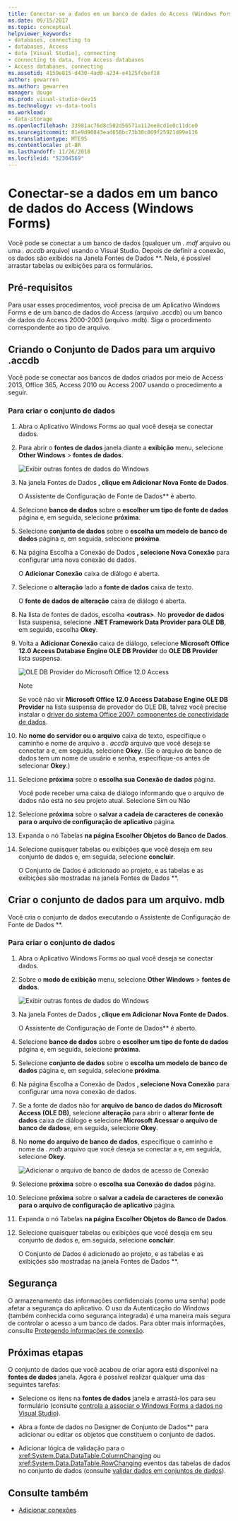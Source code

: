 ```yaml
---
title: Conectar-se a dados em um banco de dados do Access (Windows Forms)
ms.date: 09/15/2017
ms.topic: conceptual
helpviewer_keywords:
- databases, connecting to
- databases, Access
- data [Visual Studio], connecting
- connecting to data, from Access databases
- Access databases, connecting
ms.assetid: 4159e815-d430-4ad0-a234-e4125fcbef18
author: gewarren
ms.author: gewarren
manager: douge
ms.prod: visual-studio-dev15
ms.technology: vs-data-tools
ms.workload:
- data-storage
ms.openlocfilehash: 33981ac76d8c502d56571a112ee8cd1e0c11dce0
ms.sourcegitcommit: 81e9d90843ead658bc73b30c869f25921d99e116
ms.translationtype: MTE95
ms.contentlocale: pt-BR
ms.lasthandoff: 11/26/2018
ms.locfileid: "52304569"
---
```

# <a name="connect-to-data-in-an-access-database-windows-forms"></a>Conectar-se a dados em um banco de dados do Access (Windows Forms)

Você pode se conectar a um banco de dados (qualquer um *. mdf* arquivo ou uma *. accdb* arquivo) usando o Visual Studio. Depois de definir a conexão, os dados são exibidos na Janela Fontes de Dados **. Nela, é possível arrastar tabelas ou exibições para os formulários.

## <a name="prerequisites"></a>Pré-requisitos

Para usar esses procedimentos, você precisa de um Aplicativo Windows Forms e de um banco de dados do Access (arquivo .accdb) ou um banco de dados do Access 2000-2003 (arquivo .mdb). Siga o procedimento correspondente ao tipo de arquivo.

## <a name="creating-the-dataset-for-an-accdb-file"></a>Criando o Conjunto de Dados para um arquivo .accdb

Você pode se conectar aos bancos de dados criados por meio de Access 2013, Office 365, Access 2010 ou Access 2007 usando o procedimento a seguir.

### <a name="to-create-the-dataset"></a>Para criar o conjunto de dados

1.  Abra o Aplicativo Windows Forms ao qual você deseja se conectar dados.

2.  Para abrir o **fontes de dados** janela diante a **exibição** menu, selecione **Other Windows** > **fontes de dados**.

     ![Exibir outras fontes de dados do Windows](../data-tools/media/viewdatasources.png)

3.  Na janela Fontes de Dados **, clique em Adicionar Nova Fonte de Dados**.

     O Assistente de Configuração de Fonte de Dados** é aberto.

4.  Selecione **banco de dados** sobre o **escolher um tipo de fonte de dados** página e, em seguida, selecione **próxima**.

5.  Selecione **conjunto de dados** sobre o **escolha um modelo de banco de dados** página e, em seguida, selecione **próxima**.

6.  Na página Escolha a Conexão de Dados **, selecione Nova Conexão** para configurar uma nova conexão de dados.

     O **Adicionar Conexão** caixa de diálogo é aberta.

7.  Selecione o **alteração** lado a **fonte de dados** caixa de texto.

     O **fonte de dados de alteração** caixa de diálogo é aberta.

8.  Na lista de fontes de dados, escolha  **\<outras\>**. No **provedor de dados** lista suspensa, selecione **.NET Framework Data Provider para OLE DB**, em seguida, escolha **Okey**.

9. Volta a **Adicionar Conexão** caixa de diálogo, selecione **Microsoft Office 12.0 Access Database Engine OLE DB Provider** do **OLE DB Provider** lista suspensa.

     ![OLE DB Provider do Microsoft Office 12.0 Access](../data-tools/media/dataoledbprovideroffice12access.png)

     > [!NOTE]
     > Se você não vir **Microsoft Office 12.0 Access Database Engine OLE DB Provider** na lista suspensa de provedor do OLE DB, talvez você precise instalar o [driver do sistema Office 2007: componentes de conectividade de dados](https://www.microsoft.com/download/confirmation.aspx?id=23734).

9. No **nome do servidor ou o arquivo** caixa de texto, especifique o caminho e nome de arquivo a *. accdb* arquivo que você deseja se conectar a e, em seguida, selecione **Okey**. (Se o arquivo de banco de dados tem um nome de usuário e senha, especifique-os antes de selecionar **Okey**.)

10. Selecione **próxima** sobre o **escolha sua Conexão de dados** página.

     Você pode receber uma caixa de diálogo informando que o arquivo de dados não está no seu projeto atual. Selecione Sim ou Não

11. Selecione **próxima** sobre o **salvar a cadeia de caracteres de conexão para o arquivo de configuração de aplicativo** página.

12. Expanda o nó Tabelas **na página Escolher Objetos do Banco de Dados**.

13. Selecione quaisquer tabelas ou exibições que você deseja em seu conjunto de dados e, em seguida, selecione **concluir**.

     O Conjunto de Dados é adicionado ao projeto, e as tabelas e as exibições são mostradas na janela Fontes de Dados **.

## <a name="create-the-dataset-for-an-mdb-file"></a>Criar o conjunto de dados para um arquivo. mdb

Você cria o conjunto de dados executando o Assistente de Configuração de Fonte de Dados **.

### <a name="to-create-the-dataset"></a>Para criar o conjunto de dados

1.  Abra o Aplicativo Windows Forms ao qual você deseja se conectar dados.

2.  Sobre o **modo de exibição** menu, selecione **Other Windows** > **fontes de dados**.

     ![Exibir outras fontes de dados do Windows](../data-tools/media/viewdatasources.png)

3.  Na janela Fontes de Dados **, clique em Adicionar Nova Fonte de Dados**.

     O Assistente de Configuração de Fonte de Dados** é aberto.

4.  Selecione **banco de dados** sobre o **escolher um tipo de fonte de dados** página e, em seguida, selecione **próxima**.

5.  Selecione **conjunto de dados** sobre o **escolha um modelo de banco de dados** página e, em seguida, selecione **próxima**.

6.  Na página Escolha a Conexão de Dados **, selecione Nova Conexão** para configurar uma nova conexão de dados.

7.  Se a fonte de dados não for **arquivo de banco de dados do Microsoft Access (OLE DB)**, selecione **alteração** para abrir o **alterar fonte de dados** caixa de diálogo e selecione **Microsoft Acessar o arquivo de banco de dados**e, em seguida, selecione **Okey**.

8.  No **nome do arquivo de banco de dados**, especifique o caminho e nome da *. mdb* arquivo que você deseja se conectar a e, em seguida, selecione **Okey**.

     ![Adicionar o arquivo de banco de dados de acesso de Conexão](../data-tools/media/dataaddconnectionaccessmdb.png)

9. Selecione **próxima** sobre o **escolha sua Conexão de dados** página.

10. Selecione **próxima** sobre o **salvar a cadeia de caracteres de conexão para o arquivo de configuração de aplicativo** página.

11. Expanda o nó Tabelas **na página Escolher Objetos do Banco de Dados**.

12. Selecione quaisquer tabelas ou exibições que você deseja em seu conjunto de dados e, em seguida, selecione **concluir**.

     O Conjunto de Dados é adicionado ao projeto, e as tabelas e as exibições são mostradas na janela Fontes de Dados **.

## <a name="security"></a>Segurança

O armazenamento das informações confidenciais (como uma senha) pode afetar a segurança do aplicativo. O uso da Autenticação do Windows (também conhecida como segurança integrada) é uma maneira mais segura de controlar o acesso a um banco de dados. Para obter mais informações, consulte [Protegendo informações de conexão](/dotnet/framework/data/adonet/protecting-connection-information).

## <a name="next-steps"></a>Próximas etapas

O conjunto de dados que você acabou de criar agora está disponível na **fontes de dados** janela. Agora é possível realizar qualquer uma das seguintes tarefas:

-   Selecione os itens na **fontes de dados** janela e arrastá-los para seu formulário (consulte [controla a associar o Windows Forms a dados no Visual Studio](../data-tools/bind-windows-forms-controls-to-data-in-visual-studio.md)).

-   Abra a fonte de dados no Designer de Conjunto de Dados** para adicionar ou editar os objetos que constituem o conjunto de dados.

-   Adicionar lógica de validação para o <xref:System.Data.DataTable.ColumnChanging> ou <xref:System.Data.DataTable.RowChanging> eventos das tabelas de dados no conjunto de dados (consulte [validar dados em conjuntos de dados](../data-tools/validate-data-in-datasets.md)).

## <a name="see-also"></a>Consulte também

- [Adicionar conexões](../data-tools/add-new-connections.md)